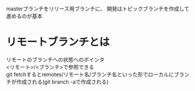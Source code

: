 masterブランチをリリース用ブランチに、
開発はトピックブランチを作成して進めるのが基本

# リモートブランチとは
リモートのブランチへの状態へのポインタ  
<リモート>/<ブランチ>で参照できる  
git fetchするとremotes/リモート名/ブランチ名といった形でローカルにブランチが作成される(git branch -aで作成される)
